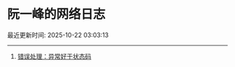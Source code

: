 # 阮一峰的网络日志

最近更新时间: 2025-10-22 03:03:13

--- 
1. [错误处理：异常好于状态码](http://www.ruanyifeng.com/blog/2025/10/exception.html) 
